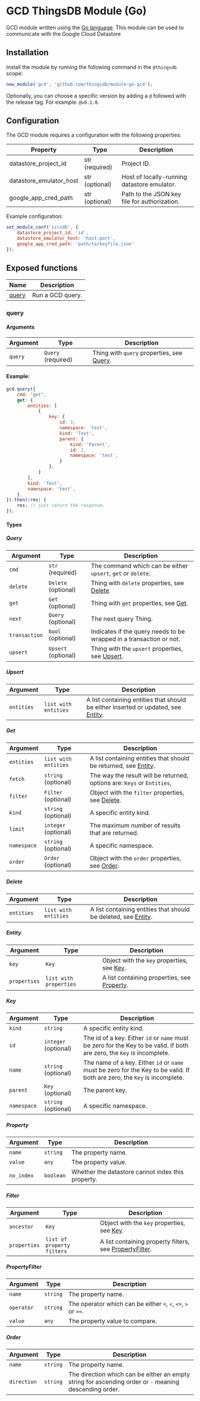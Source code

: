 # GCD ThingsDB Module (Go)

GCD module written using the [Go language](https://golang.org). This module can be used to communicate with the Google Cloud Datastore

## Installation

Install the module by running the following command in the `@thingsdb` scope:

```javascript
new_module('gcd', 'github.com/thingsdb/module-go-gcd');
```

Optionally, you can choose a specific version by adding a `@` followed with the release tag. For example: `@v0.1.0`.

## Configuration

The GCD module requires a configuration with the following properties:

Property                | Type            | Description
----------------------- | --------------- | -----------
datastore_project_id    | str (required)  | Project ID.
datastore_emulator_host | str (optional)  | Host of locally-running datastore emulator.
google_app_cred_path    | str (optional)  | Path to the JSON key file for authorization.

Example configuration:

```javascript
set_module_conf('siridb', {
    datastore_project_id: 'id',
    datastore_emulator_host: 'host:port',
    google_app_cred_path: 'path/to/keyfile.json'
});
```

## Exposed functions

Name              | Description
----------------- | -----------
[query](#query)   | Run a GCD query.

### query

#### Arguments

Argument      | Type                | Description
--------------|---------------------| -----------
`query`      | `Query` (required) | Thing with `query` properties, see [Query](#Query).

#### Example:

```javascript
gcd.query({
    cmd: "get",
    get: {
        entities: [
            {
                key: {
                    id: 3,
                    namespace: 'test',
                    kind: 'Test',
                    parent: {
                        kind: 'Parent',
                        id: 2,
                        namespace: 'test',
                    }
                },
            }
        ],
        kind: 'Test',
        namespace: 'test',
    },
}).then(|res| {
    res; // just return the response.
});
```

#### Types

##### Query

Argument      | Type                | Description
--------------|---------------------| -----------
`cmd`         | `str` (required)    | The command which can be either `upsert`, `get` or `delete`.
`delete`      | `Delete` (optional) | Thing with `delete` properties, see [Delete](#Delete).
`get`         | `Get` (optional)    | Thing with `get` properties, see [Get](#Get).
`next`        | `Query` (optional)  | The next query Thing.
`transaction` | `bool` (optional)   | Indicates if the query needs to be wrapped in a transaction or not.
`upsert`      | `Upsert` (optional) | Thing with the `upsert` properties, see [Upsert](#Upsert).

##### Upsert

Argument | Type | Description
-------- | ---- | -----------
`entities` | `list with entities`| A list containing entities that should be either inserted or updated, see [Entity](#Entity).

##### Get

Argument | Type | Description
-------- | ---- | -----------
`entities` | `list with entities`| A list containing entities that should be returned, see [Entity](#Entity).
`fetch` | `string` (optional) | The way the result will be returned, options are: `Keys` or `Entities`,
`filter` | `Filter` (optional) | Object with the `filter` properties, see [Delete](#Delete).
`kind` | `string` (optional) | A specific entity kind.
`limit` | `integer` (optional) | The maximum number of results that are returned.
`namespace` | `string` (optional) | A specific namespace.
`order` | `Order` (optional) | Object with the `order` properties, see [Order](#Order).

##### Delete

Argument | Type | Description
-------- | ---- | -----------
`entities` | `list with entities`| A list containing entities that should be deleted, see [Entity](#Entity).

##### Entity

Argument | Type | Description
-------- | ---- | -----------
`key` | `Key` | Object with the `key` properties, see [Key](#Key).
`properties` | `list with properties` | A list containing properties, see [Property](#Property).

##### Key

Argument | Type | Description
-------- | ---- | -----------
`kind` | `string` | A specific entity kind.
`id` | `integer` (optional) | The id of a key. Either `id` or `name` must be zero for the Key to be valid. If both are zero, the `Key` is incomplete.
`name` | `string` (optional) | The name of a key. Either `id` or `name` must be zero for the Key to be valid. If both are zero, the `Key` is incomplete.
`parent` | `Key` (optional) | The parent key.
`namespace` | `string` (optional) | A specific namespace.

##### Property

Argument | Type | Description
-------- | ---- | -----------
`name` | `string` | The property name.
`value` | `any` | The property value.
`no_index` | `boolean` | Whether the datastore cannot index this property.

##### Filter

Argument | Type | Description
-------- | ---- | -----------
`ancestor` | `Key` | Object with the `key` properties, see [Key](#Key).
`properties` | `list of property filters` | A list containing property filters, see [PropertyFilter](#PropertyFilter).

##### PropertyFilter

Argument | Type | Description
-------- | ---- | -----------
`name` | `string` | The property name.
`operator` | `string` | The operator which can be either `=`, `<`, `<=`, `>` or `>=`.
`value` | `any` | The property value to compare.

##### Order

Argument | Type | Description
-------- | ---- | -----------
`name` | `string` | The property name.
`direction` | `string` | The direction which can be either an empty string for ascending order or `-` meaning descending order.
